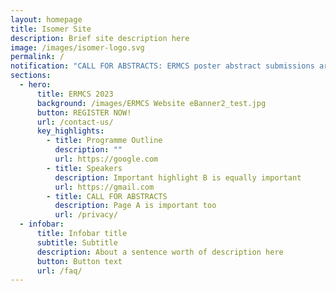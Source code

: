 ```yaml
---
layout: homepage
title: Isomer Site
description: Brief site description here
image: /images/isomer-logo.svg
permalink: /
notification: "CALL FOR ABSTRACTS: ERMCS poster abstract submissions are now open for 2023!"
sections:
  - hero:
      title: ERMCS 2023
      background: /images/ERMCS Website eBanner2_test.jpg
      button: REGISTER NOW!
      url: /contact-us/
      key_highlights:
        - title: Programme Outline
          description: ""
          url: https://google.com
        - title: Speakers
          description: Important highlight B is equally important
          url: https://gmail.com
        - title: CALL FOR ABSTRACTS
          description: Page A is important too
          url: /privacy/
  - infobar:
      title: Infobar title
      subtitle: Subtitle
      description: About a sentence worth of description here
      button: Button text
      url: /faq/
---
```

